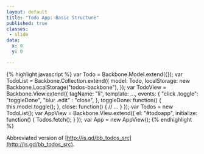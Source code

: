 ```yaml
---
layout: default
title: "Todo App: Basic Structure"
published: true
classes:
 - slide
data:
  x: 0
  y: 0

---
```


{% highlight javascript %}
var Todo = Backbone.Model.extend({});
var TodoList = Backbone.Collection.extend({
  model: Todo,
  localStorage: new Backbone.LocalStorage("todos-backbone"),
});
var TodoView = Backbone.View.extend({
  tagName: "li",
  template: ...,
  events: {
    "click .toggle": "toggleDone",
    "blur .edit"   : "close",
  },
  toggleDone: function() {
    this.model.toggle();
  },
  close: function() {
    // ...
  }
});
var Todos = new TodoList();
var AppView = Backbone.View.extend({
  el: "#todoapp",
  initialize: function() {
    Todos.fetch();
  }
});
var App = new AppView();
{% endhighlight %}

Abbreviated version of [http://is.gd/bb_todos_src](http://is.gd/bb_todos_src).

